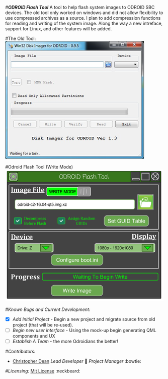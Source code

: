 #***ODROID Flash Tool***
A tool to help flash system images to ODROID SBC devices. The old tool only worked on windows and did not allow flexibility to use compressed archives as a source. I plan to add compression functions for reading and writing of the system image. Along the way a new intreface, support for Linux, and other features will be added.


#The Old Tool:
![Old Tool](/docs/images/win32diskimager.jpg)


#Odroid Flash Tool (Write Mode)
![Current Design](/docs/images/Odroid%20Flash%20Tool.png)

#*Known Bugs and Current Development:*
- [x] *Add Initial Project* - Begin a new project and migrate source from old project (that will be re-used).
- [ ] *Begin new user interface* - Using the mock-up begin generating QML components and UX
- [ ] *Establish A Team* - the more Odroidians the better!

#*Contributors:*
* [Christopher Dean](https://github.com/Tpimp) *Lead Developer* :muscle:   *Project Manager*  :bowtie:

#*Licensing:*
[Mit License](/LICENSE) :neckbeard:
